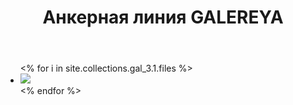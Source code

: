 ﻿---
title: Анкерная линия GALEREYA
cat: 3
sortid: 3.1
submenu: true
---

<div style="clear:both"></div>

<div uk-slider>
    <ul class="uk-slider-items uk-child-width-1-3@s uk-child-width-1-4@">
        <% for i in site.collections.gal_3.1.files %>
        <li>
            <img src="/gal_3.1/{{ i.name }}">
        </li>
        <% endfor %>
    </ul>
</div>
